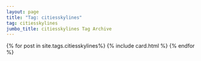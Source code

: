 ```yaml
---
layout: page
title: "Tag: citiesskylines"
tag: citiesskylines
jumbo_title: citiesskylines Tag Archive
---
```


{% for post in site.tags.citiesskylines%}
{% include card.html %}
{% endfor %}

